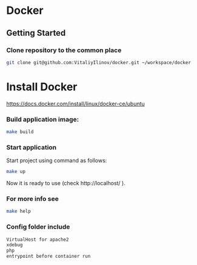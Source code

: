 # Docker

## Getting Started

### Clone repository to the common place

```bash
git clone git@github.com:VitaliyIlinov/docker.git ~/workspace/docker
```

# Install Docker
https://docs.docker.com/install/linux/docker-ce/ubuntu

### Build application image:

```bash
make build
```

### Start application

Start project using command as follows:

```bash
make up
```
Now it is ready to use (check http://localhost/ ).

### For more info see
```bash
make help
```
### Config folder include
```bash
VirtualHost for apache2
xdebug
php
entrypoint before container run
```